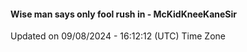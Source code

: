 #### Wise man says only fool rush in - McKidKneeKaneSir
Updated on 09/08/2024 - 16:12:12 (UTC) Time Zone
